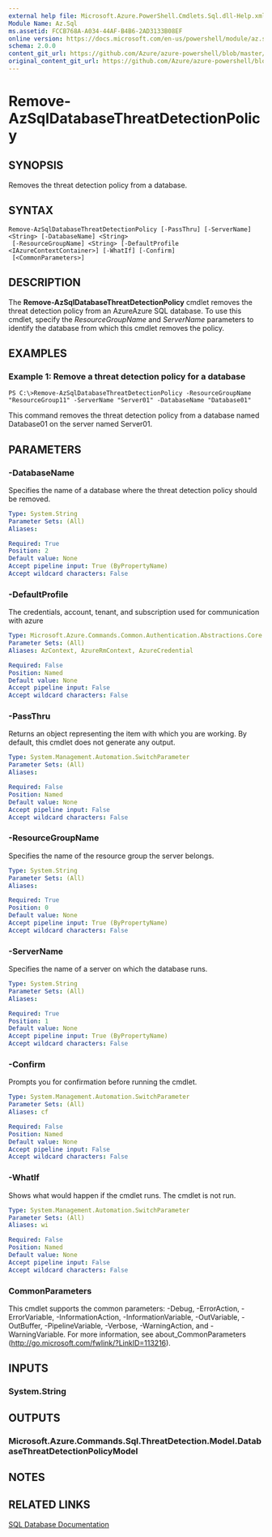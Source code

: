 ```yaml
---
external help file: Microsoft.Azure.PowerShell.Cmdlets.Sql.dll-Help.xml
Module Name: Az.Sql
ms.assetid: FCCB768A-A034-44AF-B4B6-2AD3133B08EF
online version: https://docs.microsoft.com/en-us/powershell/module/az.sql/remove-azsqldatabasethreatdetectionpolicy
schema: 2.0.0
content_git_url: https://github.com/Azure/azure-powershell/blob/master/src/ResourceManager/Sql/Commands.Sql/help/Remove-AzSqlDatabaseThreatDetectionPolicy.md
original_content_git_url: https://github.com/Azure/azure-powershell/blob/master/src/ResourceManager/Sql/Commands.Sql/help/Remove-AzSqlDatabaseThreatDetectionPolicy.md
---
```


# Remove-AzSqlDatabaseThreatDetectionPolicy

## SYNOPSIS
Removes the threat detection policy from a database.

## SYNTAX

```
Remove-AzSqlDatabaseThreatDetectionPolicy [-PassThru] [-ServerName] <String> [-DatabaseName] <String>
 [-ResourceGroupName] <String> [-DefaultProfile <IAzureContextContainer>] [-WhatIf] [-Confirm]
 [<CommonParameters>]
```

## DESCRIPTION
The **Remove-AzSqlDatabaseThreatDetectionPolicy** cmdlet removes the threat detection policy from an AzureAzure SQL database.
To use this cmdlet, specify the *ResourceGroupName* and *ServerName* parameters to identify the database from which this cmdlet removes the policy.

## EXAMPLES

### Example 1: Remove a threat detection policy for a database
```
PS C:\>Remove-AzSqlDatabaseThreatDetectionPolicy -ResourceGroupName "ResourceGroup11" -ServerName "Server01" -DatabaseName "Database01"
```

This command removes the threat detection policy from a database named Database01 on the server named Server01.

## PARAMETERS

### -DatabaseName
Specifies the name of a database where the threat detection policy should be removed.

```yaml
Type: System.String
Parameter Sets: (All)
Aliases:

Required: True
Position: 2
Default value: None
Accept pipeline input: True (ByPropertyName)
Accept wildcard characters: False
```

### -DefaultProfile
The credentials, account, tenant, and subscription used for communication with azure

```yaml
Type: Microsoft.Azure.Commands.Common.Authentication.Abstractions.Core.IAzureContextContainer
Parameter Sets: (All)
Aliases: AzContext, AzureRmContext, AzureCredential

Required: False
Position: Named
Default value: None
Accept pipeline input: False
Accept wildcard characters: False
```

### -PassThru
Returns an object representing the item with which you are working.
By default, this cmdlet does not generate any output.

```yaml
Type: System.Management.Automation.SwitchParameter
Parameter Sets: (All)
Aliases:

Required: False
Position: Named
Default value: None
Accept pipeline input: False
Accept wildcard characters: False
```

### -ResourceGroupName
Specifies the name of the resource group the server belongs.

```yaml
Type: System.String
Parameter Sets: (All)
Aliases:

Required: True
Position: 0
Default value: None
Accept pipeline input: True (ByPropertyName)
Accept wildcard characters: False
```

### -ServerName
Specifies the name of a server on which the database runs.

```yaml
Type: System.String
Parameter Sets: (All)
Aliases:

Required: True
Position: 1
Default value: None
Accept pipeline input: True (ByPropertyName)
Accept wildcard characters: False
```

### -Confirm
Prompts you for confirmation before running the cmdlet.

```yaml
Type: System.Management.Automation.SwitchParameter
Parameter Sets: (All)
Aliases: cf

Required: False
Position: Named
Default value: None
Accept pipeline input: False
Accept wildcard characters: False
```

### -WhatIf
Shows what would happen if the cmdlet runs. The cmdlet is not run.

```yaml
Type: System.Management.Automation.SwitchParameter
Parameter Sets: (All)
Aliases: wi

Required: False
Position: Named
Default value: None
Accept pipeline input: False
Accept wildcard characters: False
```

### CommonParameters
This cmdlet supports the common parameters: -Debug, -ErrorAction, -ErrorVariable, -InformationAction, -InformationVariable, -OutVariable, -OutBuffer, -PipelineVariable, -Verbose, -WarningAction, and -WarningVariable. For more information, see about_CommonParameters (http://go.microsoft.com/fwlink/?LinkID=113216).

## INPUTS

### System.String

## OUTPUTS

### Microsoft.Azure.Commands.Sql.ThreatDetection.Model.DatabaseThreatDetectionPolicyModel

## NOTES

## RELATED LINKS

[SQL Database Documentation](https://docs.microsoft.com/azure/sql-database/)


